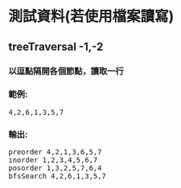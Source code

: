 # 測試資料(若使用檔案讀寫)
## treeTraversal -1,-2
### 以逗點隔開各個節點，讀取一行
### 範例:
<pre>
4,2,6,1,3,5,7
</pre>
### 輸出:
<pre>
preorder 4,2,1,3,6,5,7
inorder 1,2,3,4,5,6,7
posorder 1,3,2,5,7,6,4
bfsSearch 4,2,6,1,3,5,7
</pre>